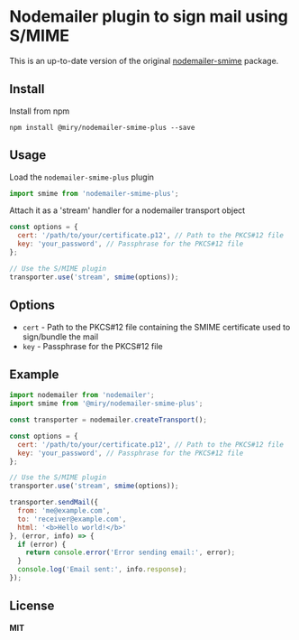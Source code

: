 # Nodemailer plugin to sign mail using S/MIME

This is an up-to-date version of the original [nodemailer-smime](https://github.com/catsmiry/nodemailer-smime)
package.

## Install

Install from npm

    npm install @miry/nodemailer-smime-plus --save

## Usage

Load the `nodemailer-smime-plus` plugin

```javascript
import smime from 'nodemailer-smime-plus';
```

Attach it as a 'stream' handler for a nodemailer transport object

```javascript
const options = {
  cert: '/path/to/your/certificate.p12', // Path to the PKCS#12 file
  key: 'your_password', // Passphrase for the PKCS#12 file
};

// Use the S/MIME plugin
transporter.use('stream', smime(options));
```

## Options

* `cert` - Path to the PKCS#12 file containing the SMIME certificate used to sign/bundle the mail
* `key` - Passphrase for the PKCS#12 file

## Example

```javascript
import nodemailer from 'nodemailer';
import smime from '@miry/nodemailer-smime-plus';

const transporter = nodemailer.createTransport();

const options = {
  cert: '/path/to/your/certificate.p12', // Path to the PKCS#12 file
  key: 'your_password', // Passphrase for the PKCS#12 file
};

// Use the S/MIME plugin
transporter.use('stream', smime(options));

transporter.sendMail({
  from: 'me@example.com',
  to: 'receiver@example.com',
  html: '<b>Hello world!</b>'
}, (error, info) => {
  if (error) {
    return console.error('Error sending email:', error);
  }
  console.log('Email sent:', info.response);
});
```

## License

**MIT**
